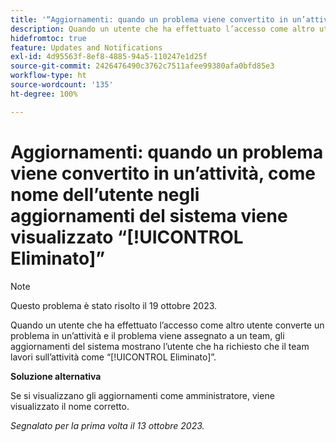 ```yaml
---
title: '“Aggiornamenti: quando un problema viene convertito in un’attività, come nome dell’utente negli aggiornamenti del sistema viene visualizzato Eliminato”'
description: Quando un utente che ha effettuato l’accesso come altro utente converte un problema in un’attività e il problema viene assegnato a un team, gli aggiornamenti del sistema mostrano l’utente che ha richiesto che il team lavori sull’attività come Eliminato.
hidefromtoc: true
feature: Updates and Notifications
exl-id: 4d95563f-8ef8-4885-94a5-110247e1d25f
source-git-commit: 2426476490c3762c7511afee99380afa0bfd85e3
workflow-type: ht
source-wordcount: '135'
ht-degree: 100%

---
```


# Aggiornamenti: quando un problema viene convertito in un’attività, come nome dell’utente negli aggiornamenti del sistema viene visualizzato “[!UICONTROL Eliminato]”

>[!NOTE]
>
>Questo problema è stato risolto il 19 ottobre 2023.

Quando un utente che ha effettuato l’accesso come altro utente converte un problema in un’attività e il problema viene assegnato a un team, gli aggiornamenti del sistema mostrano l’utente che ha richiesto che il team lavori sull’attività come “[!UICONTROL Eliminato]”.

**Soluzione alternativa**

Se si visualizzano gli aggiornamenti come amministratore, viene visualizzato il nome corretto.

_Segnalato per la prima volta il 13 ottobre 2023._
